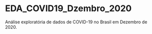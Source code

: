 # EDA_COVID19_Dzembro_2020
Análise exploratória de dados de COVID-19 no Brasil em Dezembro de 2020.
